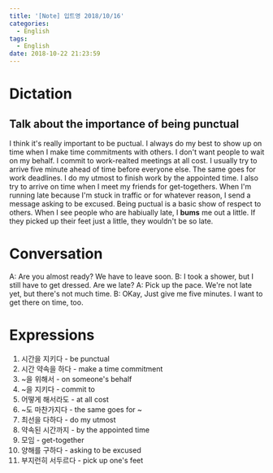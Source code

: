 ```yaml
---
title: '[Note] 입트영 2018/10/16'
categories:
  - English
tags:
  - English
date: 2018-10-22 21:23:59
---
```


# Dictation

## Talk about the importance of being punctual

I think it's really important to be puctual. I always do my best to show up on time when I make time commitments with others. I don't want people to wait on my behalf. I commit to work-realted meetings at all cost. I usually try to arrive five minute ahead of time before everyone else. The same goes for work deadlines. I do my utmost to finish work by the appointed time. I also try to arrive on time when I meet my friends for get-togethers. When I'm running late because I'm stuck in traffic or for whatever reason, I send a message asking to be excused. Being puctual is a basic show of respect to others. When I see people who are habiually late, I **bums** me out a little. If they picked up their feet just a little, they wouldn't be so late.

# Conversation

A: Are you almost ready? We have to leave soon.
B: I took a shower, but I still have to get dressed. Are we late?
A: Pick up the pace. We're not late yet, but there's not much time.
B: OKay, Just give me five minutes. I want to get there on time, too.


# Expressions

1. 시간을 지키다 - be punctual
2. 시간 약속을 하다 - make a time commitment
3. ~을 위해서 - on someone's behalf
4. ~을 지키다 - commit to 
5. 어떻게 해서라도 - at all cost
6. ~도 마찬가지다 - the same goes for ~
7. 최선을 다하다 - do my utmost
8. 약속된 시간까지 - by the appointed time
9. 모임 - get-together
10. 양해를 구하다 - asking to be excused
11. 부지런히 서두르다 - pick up one's feet